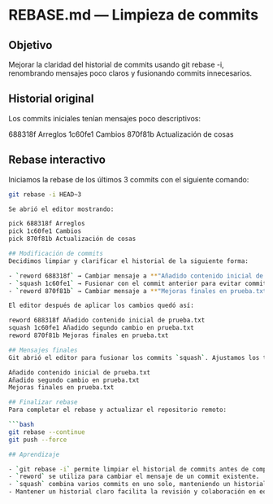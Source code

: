 # REBASE.md — Limpieza de commits

## Objetivo
Mejorar la claridad del historial de commits usando git rebase -i, renombrando mensajes poco claros y fusionando commits innecesarios.

## Historial original
Los commits iniciales tenían mensajes poco descriptivos:

688318f Arreglos
1c60fe1 Cambios
870f81b Actualización de cosas

## Rebase interactivo
Iniciamos la rebase de los últimos 3 commits con el siguiente comando:

```bash
git rebase -i HEAD~3

Se abrió el editor mostrando:

pick 688318f Arreglos
pick 1c60fe1 Cambios
pick 870f81b Actualización de cosas

## Modificación de commits
Decidimos limpiar y clarificar el historial de la siguiente forma:

- `reword 688318f` → Cambiar mensaje a **"Añadido contenido inicial de prueba.txt"**
- `squash 1c60fe1` → Fusionar con el commit anterior para evitar commits innecesarios
- `reword 870f81b` → Cambiar mensaje a **"Mejoras finales en prueba.txt"**

El editor después de aplicar los cambios quedó así:

reword 688318f Añadido contenido inicial de prueba.txt
squash 1c60fe1 Añadido segundo cambio en prueba.txt
reword 870f81b Mejoras finales en prueba.txt

## Mensajes finales
Git abrió el editor para fusionar los commits `squash`. Ajustamos los textos y quedó así:

Añadido contenido inicial de prueba.txt
Añadido segundo cambio en prueba.txt
Mejoras finales en prueba.txt

## Finalizar rebase
Para completar el rebase y actualizar el repositorio remoto:

```bash
git rebase --continue
git push --force

## Aprendizaje

- `git rebase -i` permite limpiar el historial de commits antes de compartirlo.
- `reword` se utiliza para cambiar el mensaje de un commit existente.
- `squash` combina varios commits en uno solo, manteniendo un historial más limpio.
- Mantener un historial claro facilita la revisión y colaboración en equipo.




